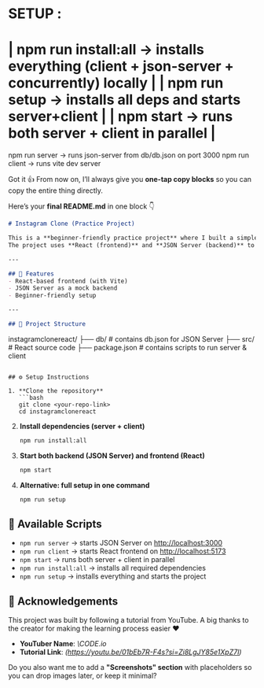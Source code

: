 
SETUP :
===========================================================================================
| npm run install:all → installs everything (client + json-server + concurrently) locally |
| npm run setup → installs all deps and starts server+client                              |
| npm start → runs both server + client in parallel                                       |
===========================================================================================
npm run server → runs json-server from db/db.json on port 3000
npm run client → runs vite dev server


Got it 👍 From now on, I’ll always give you **one-tap copy blocks** so you can copy the entire thing directly.

Here’s your **final README.md** in one block 👇

```markdown
# Instagram Clone (Practice Project)

This is a **beginner-friendly practice project** where I built a simple Instagram frontend clone by following a tutorial from YouTube.  
The project uses **React (frontend)** and **JSON Server (backend)** to simulate a basic Instagram-like experience.

---

## 🚀 Features
- React-based frontend (with Vite)
- JSON Server as a mock backend
- Beginner-friendly setup

---

## 📂 Project Structure
```

instagramclonereact/
├── db/                # contains db.json for JSON Server
├── src/               # React source code
├── package.json       # contains scripts to run server & client

````

## ⚙️ Setup Instructions

1. **Clone the repository**
   ```bash
   git clone <your-repo-link>
   cd instagramclonereact
````

2. **Install dependencies (server + client)**

   ```bash
   npm run install:all
   ```

3. **Start both backend (JSON Server) and frontend (React)**

   ```bash
   npm start
   ```

4. **Alternative: full setup in one command**

   ```bash
   npm run setup
   ```

## 📌 Available Scripts

* `npm run server` → starts JSON Server on [http://localhost:3000](http://localhost:3000)
* `npm run client` → starts React frontend on [http://localhost:5173](http://localhost:5173)
* `npm start` → runs both server + client in parallel
* `npm run install:all` → installs all required dependencies
* `npm run setup` → installs everything and starts the project

## 🙏 Acknowledgements

This project was built by following a tutorial from YouTube.
A big thanks to the creator for making the learning process easier ❤️

* **YouTuber Name**: *\CODE.io*
* **Tutorial Link**: *\(https://youtu.be/01bEb7R-F4s?si=Zi8LgJY85e1XpZ7l)*


Do you also want me to add a **"Screenshots" section** with placeholders so you can drop images later, or keep it minimal?
```

